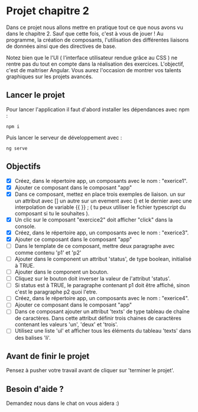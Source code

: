 # Projet chapitre 2

Dans ce projet nous allons mettre en pratique tout ce que nous avons vu dans le chapitre 2. Sauf que cette fois, c'est à vous de jouer ! Au programme, la création de composants, l'utilisation des différentes liaisons de données ainsi que des directives de base.

Notez bien que le l'UI ( l'interface utilisateur rendue grâce au CSS ) ne rentre pas du tout en compte dans la réalisation des exercices. L'objectif, c'est de maitriser Angular. Vous aurez l'occasion de montrer vos talents graphiques sur les projets avancés.

## Lancer le projet

Pour lancer l'application il faut d'abord installer les dépendances avec npm :

`npm i`

Puis lancer le serveur de développement avec :

`ng serve`

## Objectifs

- [x] Créez, dans le répertoire app, un composants avec le nom : "exerice1".
- [x] Ajouter ce composant dans le composant "app"
- [x] Dans ce composant, mettez en place trois exemples de liaison. un sur un attribut avec [] un autre sur un evement avec () et le dernier avec une interpolation de variable {{ }} ; ( tu peux utiliser le fichier typescript du composant si tu le souhaites ).
- [x] Un clic sur le composant "exercice2" doit afficher "click" dans la console.
- [x] Créez, dans le répertoire app, un composants avec le nom : "exerice3".
- [x] Ajouter ce composant dans le composant "app"
- [ ] Dans le template de ce composant, mettre deux paragraphe avec comme contenu 'p1' et 'p2'
- [ ] Ajouter dans le component un attribut 'status', de type boolean, initialisé à TRUE.
- [ ] Ajouter dans le component un bouton.
- [ ] Cliquez sur le bouton doit inverser la valeur de l'attribut 'status'.
- [ ] Si status est à TRUE, le paragraphe contenant p1 doit être affiché, sinon c'est le paragraphe p2 quoi l'etre.
- [ ] Créez, dans le répertoire app, un composants avec le nom : "exerice4".
- [ ] Ajouter ce composant dans le composant "app"
- [ ] Dans ce composant ajouter un attribut 'texts' de type tableau de chaîne de caractères. Dans cette attribut définir trois chaines de caractères contenant les valeurs 'un', 'deux' et 'trois'.
- [ ] Utilisez une liste 'ul' et afficher tous les éléments du tableau 'texts' dans des balises 'li'.

## Avant de finir le projet

Pensez à pusher votre travail avant de cliquer sur 'terminer le projet'.

## Besoin d'aide ?

Demandez nous dans le chat on vous aidera :)
